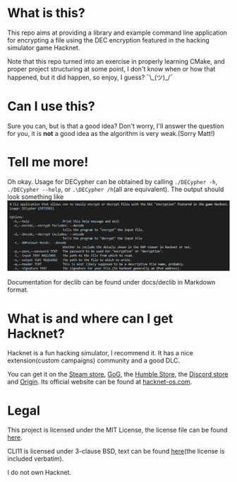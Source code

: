 # What is this?

This repo aims at providing a library and example command line application for encrypting a file using the DEC encryption featured in the hacking simulator game Hacknet.

Note that this repo turned into an exercise in properly learning CMake, and proper project structuring at some point, I don't know when or how that happened, but it did happen, so enjoy, I guess? ¯\\\_(ツ)_/¯

# Can I use this?

Sure you can, but is that a good idea? Don't worry, I'll answer the question for you, it is **not** a good idea as the algorithm is very weak.(Sorry Matt!)

# Tell me more!

Oh okay. Usage for DECypher can be obtained by calling `./DECypher -h`, `./DECypher --help`, or `.\DECypher /h`(all are equivalent). The output should look something like
![](docs/DECypher_usage.png)

Documentation for declib can be found under docs/declib in Markdown format.

# What is and where can I get Hacknet?

Hacknet is a fun hacking simulator, I recommend it. It has a nice extension(custom campaigns) community and a good DLC.

You can get it on the [Steam store](https://store.steampowered.com/app/365450/Hacknet), [GoG](https://www.gog.com/game/hacknet), the [Humble Store](https://www.gog.com/game/hacknet), the [Discord store](https://discordapp.com/store/skus/449639683740270612/hacknet) and [Origin](https://www.origin.com/irl/en-us/store/hacknet/hacknet). Its official website can be found at [hacknet-os.com](http://hacknet-os.com).

# Legal

This project is licensed under the MIT License, the license file can be found [here](LICENSE).

CLI11 is licensed under 3-clause BSD, text can be found [here](thirdparty/CLI11/CLI11_LICENSE)(the license is included verbatim).

I do not own Hacknet.
